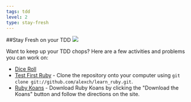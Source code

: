```yaml
---
tags: tdd
level: 2
type: stay-fresh
---
```

##Stay Fresh on your TDD
<img src="https://s3.amazonaws.com/after-school-assets/fresh.jpeg">

Want to keep up your TDD chops? Here are a few activities and problems you can work on:

+ [Dice Roll](https://github.com/flatiron-school-curriculum/hs-tdd-dice-roll-lab)
+ [Test First Ruby](http://testfirst.org/learn_ruby) - Clone the repository onto your computer using `git clone git://github.com/alexch/learn_ruby.git`. 
+ [Ruby Koans](http://rubykoans.com/) - Download Ruby Koans by clicking the "Download the Koans" button and follow the directions on the site.
